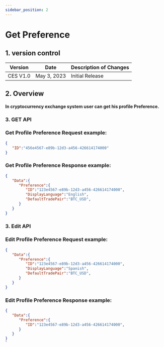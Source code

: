 ```yaml
---
sidebar_position: 2
---
```


# Get Preference

## 1. version control

| Version  | Date        | Description of Changes |
| -------- | ----------- | ---------------------- |
| CES V1.0 | May 3, 2023 | Initial Release        |

## 2. Overview

#### In cryptocurrency exchange system user can get his profile Preference.


### 3. GET API

### Get Profile Preference Request example:

```json
{
   "ID":"456e4567-e89b-12d3-a456-426614174000"
}
```

### Get Profile Preference Response example:

```json
{
   "Data":{
      "Preference":{
         "ID":"123e4567-e89b-12d3-a456-426614174000",
         "DisplayLanguage":"English",
         "DefaultTradePair":"BTC_USD",
      }
   }
}
```

### 3. Edit API

### Edit Profile Preference Request example:

```json
{
   "Data":{
      "Preference":{
         "ID":"123e4567-e89b-12d3-a456-426614174000",
         "DisplayLanguage":"Spanish",
         "DefaultTradePair":"BTC_USD",
      }
   }
}
```

### Edit Profile Preference Response example:

```json
{
   "Data":{
      "Preference":{
         "ID":"123e4567-e89b-12d3-a456-426614174000",
      }
   }
}
`